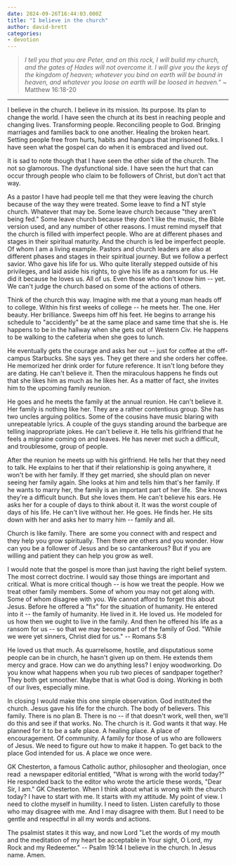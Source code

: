 ```yaml
---
date: 2024-09-26T16:44:03.000Z
title: "I believe in the church"
author: david-brett
categories:
- devotion
---
```

> *I tell you that you are Peter, and on this rock, I will build my church, and the gates of Hades will not overcome it. I will give you the keys of the kingdom of heaven; whatever you bind on earth will be bound in heaven, and whatever you loose on earth will be loosed in heaven."* ~ Matthew 16:18-20
* * *

I believe in the church. I believe in its mission. Its purpose. Its plan to change the world. I have seen the church at its best in reaching people and changing lives. Transforming people. Reconciling people to God. Bringing marriages and families back to one another. Healing the broken heart. Setting people free from hurts, habits and hangups that imprisoned folks. I have seen what the gospel can do when it is embraced and lived out.

It is sad to note though that I have seen the other side of the church. The not so glamorous. The dysfunctional side. I have seen the hurt that can occur through people who claim to be followers of Christ, but don't act that way.

As a pastor I have had people tell me that they were leaving the church because of the way they were treated. Some leave to find a NT style church. Whatever that may be. Some leave church because "they aren't being fed." Some leave church because they don't like the music, the Bible version used, and any number of other reasons. I must remind myself that the church is filled with imperfect people. Who are at different phases and stages in their spiritual maturity. And the church is led be imperfect people. Of whom I am a living example. Pastors and church leaders are also at different phases and stages in their spiritual journey. But we follow a perfect savior. Who gave his life for us. Who quite literally stepped outside of his privileges, and laid aside his rights, to give his life as a ransom for us. He did it because he loves us. All of us. Even those who don't know him -- yet. We can't judge the church based on some of the actions of others.

Think of the church this way. Imagine with me that a young man heads off to college. Within his first weeks of college -- he meets her. The one. Her beauty. Her brilliance. Sweeps him off his feet. He begins to arrange his schedule to "accidently" be at the same place and same time that she is. He happens to be in the hallway when she gets out of Western Civ. He happens to be walking to the cafeteria when she goes to lunch.

He eventually gets the courage and asks her out -- just for coffee at the off-campus Starbucks. She says yes. They get there and she orders her coffee. He memorized her drink order for future reference. It isn't long before they are dating. He can't believe it. Then the miraculous happens he finds out that she likes him as much as he likes her. As a matter of fact, she invites him to the upcoming family reunion.

He goes and he meets the family at the annual reunion. He can't believe it. Her family is nothing like her. They are a rather contentious group. She has two uncles arguing politics. Some of the cousins have music blaring with unrepeatable lyrics. A couple of the guys standing around the barbeque are telling inappropriate jokes. He can't believe it. He tells his girlfriend that he feels a migraine coming on and leaves. He has never met such a difficult, and troublesome, group of people.

After the reunion he meets up with his girlfriend. He tells her that they need to talk. He explains to her that if their relationship is going anywhere, it won't be with her family. If they get married, she should plan on never seeing her family again. She looks at him and tells him that's her family. If he wants to marry her, the family is an important part of her life.  She knows they're a difficult bunch. But she loves them. He can't believe his ears. He asks her for a couple of days to think about it. It was the worst couple of days of his life. He can't live without her. He goes. He finds her. He sits down with her and asks her to marry him -- family and all.

Church is like family. There  are some you connect with and respect and they help you grow spiritually. Then there are others and you wonder. How can you be a follower of Jesus and be so cantankerous? But if you are willing and patient they can help you grow as well. 

I would note that the gospel is more than just having the right belief system. The most correct doctrine. I would say those things are important and critical. What is more critical though -- is how we treat the people. How we treat other family members. Some of whom you may not get along with. Some of whom disagree with you. We cannot afford to forget this about Jesus. Before he offered a "fix" for the situation of humanity. He entered into it -- the family of humanity. He lived in it. He loved us. He modeled for us how then we ought to live in the family. And then he offered his life as a ransom for us -- so that we may become part of the family of God. "While we were yet sinners, Christ died for us." -- Romans 5:8

He loved us that much. As quarrelsome, hostile, and disputatious some people can be in church, he hasn't given up on them. He extends them mercy and grace. How can we do anything less? I enjoy woodworking. Do you know what happens when you rub two pieces of sandpaper together? They both get smoother. Maybe that is what God is doing. Working in both of our lives, especially mine.

In closing I would make this one simple observation. God instituted the church. Jesus gave his life for the church. The body of believers. This family. There is no plan B. There is no -- if that doesn't work, well then, we'll do this and see if that works. No. The church is it. God wants it that way. He planned for it to be a safe place. A healing place. A place of encouragement. Of community. A family for those of us who are followers of Jesus. We need to figure out how to make it happen. To get back to the place God intended for us. A place we once were.

GK Chesterton, a famous Catholic author, philosopher and theologian, once read  a newspaper editorial entitled, "What is wrong with the world today?" He responded back to the editor who wrote the article these words, "Dear Sir, I am." GK Chesterton. When I think about what is wrong with the church today? I have to start with me. It starts with my attitude. My point of view. I need to clothe myself in humility. I need to listen. Listen carefully to those who may disagree with me. And I may disagree with them. But I need to be gentle and respectful in all my words and actions.

The psalmist states it this way, and now Lord "Let the words of my mouth and the meditation of my heart be acceptable in Your sight, O Lord, my Rock and my Redeemer." -- Psalm 19:14 I believe in the church. In Jesus name. Amen.